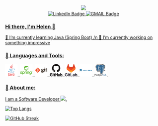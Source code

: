 <div id="header" align="center">
  <img src="https://media.giphy.com/media/k0ijJhqrUP4T2EvmJ1/giphy.gif" width="150"/>
</div>
<div id="badges" align="center">
  <a href="https://www.linkedin.com/mwlite/in/elena-b-4111a31b3">
    <img src="https://img.shields.io/badge/LinkedIn-blue?style=for-the-badge&logo=linkedin&logoColor=white" alt="LinkedIn Badge"/>
  </a>
  <a href="elenab13136@gmail.com">
    <img src="https://img.shields.io/badge/GMAIL-red?style=for-the-badge&logo=google&logoColor=white" alt="GMAIL Badge"/>
</div>
  
  
  
### Hi there, I'm Helen 👋

  
🌱 I’m currently learning Java (Spring Boot) /n
🔭 I’m currently working on something impressive

  
  
### 💚 Languages and Tools:
  <div>
  <img src="https://github.com/devicons/devicon/blob/master/icons/java/java-original-wordmark.svg" title="Java" alt="Java" width="40" height="40"/>&nbsp;
    <img src="https://github.com/devicons/devicon/blob/master/icons/spring/spring-original-wordmark.svg" title="Spring" alt="Spring" width="40" height="40"/>&nbsp;
    <img src="https://github.com/devicons/devicon/blob/master/icons/git/git-original-wordmark.svg" title="Git" alt="Git" width="40" height="40"/>&nbsp;
    <img src="https://github.com/devicons/devicon/blob/master/icons/github/github-original-wordmark.svg" title="GitHub" alt="GitHub" width="40" height="40"/>&nbsp;
    <img src="https://github.com/devicons/devicon/blob/master/icons/gitlab/gitlab-original-wordmark.svg" title="GitLab" alt="GitLab" width="40" height="40"/>&nbsp;
    <img src="https://github.com/devicons/devicon/blob/master/icons/intellij/intellij-original-wordmark.svg" title="IntelliJ" alt="IntelliJ" width="40" height="40"/>&nbsp;
    <img src="https://github.com/devicons/devicon/blob/master/icons/postgresql/postgresql-original-wordmark.svg" title="PostgreSQL" alt="PostgreSQL" width="40" height="40"/>&nbsp;
  </div>
  
  
  
### :unicorn: About me: 
  I am a Software Developer <img src="https://media.giphy.com/media/WUlplcMpOCEmTGBtBW/giphy.gif" width="30">.
 

[![Top Langs](https://github-readme-stats.vercel.app/api/top-langs/?username=L66613&layout=compact&theme=vision-friendly-dark)](https://github.com/L66613/github-readme-stats)

[![GitHub Streak]([https://github-readme-streak-stats.herokuapp.com/?user=L66613)](http://github.com/L66613/github-readme-stats)

